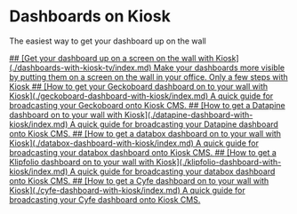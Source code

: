 # Dashboards on Kiosk
The easiest way to get your dashboard up on the wall

<a href="./dashboards-with-kiosk-tv/index.md" class="paper" markdown="1">
## [Get your dashboard up on a screen on the wall with Kiosk](./dashboards-with-kiosk-tv/index.md)
Make your dashboards more visible by putting them on a screen on the wall in your office. Only a few steps with Kiosk
</a>
<a href="./geckoboard-dashboard-with-kiosk/index.md" class="paper" markdown="1">
## [How to get your Geckoboard dashboard on to your wall with Kiosk](./geckoboard-dashboard-with-kiosk/index.md)
A quick guide for broadcasting your Geckoboard onto Kiosk CMS.
</a>
<a href="./datapine-dashboard-with-kiosk/index.md" class="paper" markdown="1">
## [How to get a Datapine dashboard on to your wall with Kiosk](./datapine-dashboard-with-kiosk/index.md)
A quick guide for broadcasting your Datapine dashboard onto Kiosk CMS.
</a>
<a href="./databox-dashboard-with-kiosk/index.md" class="paper" markdown="1">
## [How to get a databox dashboard on to your wall with Kiosk](./databox-dashboard-with-kiosk/index.md)
A quick guide for broadcasting your databox dashboard onto Kiosk CMS.
</a>
<a href="./klipfolio-dashboard-with-kiosk/index.md" class="paper" markdown="1">
## [How to get a Klipfolio dashboard on to your wall with Kiosk](./klipfolio-dashboard-with-kiosk/index.md)
A quick guide for broadcasting your databox dashboard onto Kiosk CMS.
</a>
<a href="./cyfe-dashboard-with-kiosk/index.md" class="paper" markdown="1">
## [How to get a Cyfe dashboard on to your wall with Kiosk](./cyfe-dashboard-with-kiosk/index.md)
A quick guide for broadcasting your Cyfe dashboard onto Kiosk CMS.
</a>